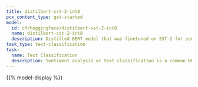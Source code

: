 ```yaml
---
title: distilbert-sst-2-int8
pcx_content_type: get-started
model:
  id: cf/huggingface/distilbert-sst-2-int8
  name: distilbert-sst-2-int8
  description: Distilled BERT model that was finetuned on SST-2 for sentiment classification
task_type: text-classification
task:
  name: Text Classification
  description: Sentiment analysis or text classification is a common NLP task that classifies a text input into labels or classes.
---
```


{{% model-display %}}

